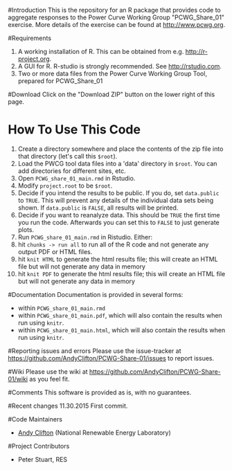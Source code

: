 #Introduction
This is the repository for an R package that provides code to aggregate responses to the Power Curve Working Group "PCWG_Share_01" exercise. More details of the exercise can be found at http://www.pcwg.org. 

#Requirements
1. A working installation of R. This can be obtained from e.g. http://r-project.org.
2. A GUI for R. R-studio is strongly recommended. See http://rstudio.com.
3. Two or more data files from the Power Curve Working Group Tool, prepared for PCWG_Share_01

#Download
Click on the "Download ZIP" button on the lower right of this page. 

# How To Use This Code
1. Create a directory somewhere and place the contents of the zip file into that directory (let's call this `$root`). 
2. Load the PWCG tool data files into a 'data' directory in `$root`. You can add directories for different sites, etc.
3. Open `PCWG_share_01_main.rmd` in Rstudio. 
  1. Modify `project.root` to be `$root`.
  2. Decide if you intend the results to be public. If you do, set `data.public` to `TRUE`. This will prevent any details of the individual data sets being shown. If `data.public` is `FALSE`, all results will be printed.
  3. Decide if you want to reanalyze data. This should be `TRUE` the first time you run the code. Afterwards you can set this to `FALSE` to just generate plots.
4. Run `PCWG_share_01_main.rmd` in Ristudio. Either:
  1. hit `chunks -> run all` to run all of the R code and not generate any output PDF or HTML files.
  2. hit `knit HTML` to generate the html results file; this will create an HTML file but will not generate any data in memory
  3. hit `knit PDF` to generate the html results file; this will create an HTML file but will not generate any data in memory

#Documentation
Documentation is provided in several forms:
* within `PCWG_share_01_main.rmd`
* within `PCWG_share_01_main.pdf`, which will also contain the results when run using `knitr`.
* within `PCWG_share_01_main.html`, which will also contain the results when run using `knitr`.

#Reporting issues and errors
Please use the issue-tracker at https://github.com/AndyClifton/PCWG-Share-01/issues to report issues.

#Wiki
Please use the wiki at https://github.com/AndyClifton/PCWG-Share-01/wiki as you feel fit.

#Comments
This software is provided as is, with no guarantees.

#Recent changes
11.30.2015 First commit.

#Code Maintainers
* [Andy Clifton](mailto:andrew.clifton@nrel.gov) (National Renewable Energy Laboratory)

#Project Contributors
* Peter Stuart, RES
